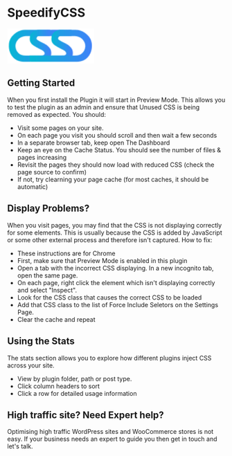 # SpeedifyCSS

<img src="assets/logo.svg" alt="SpeedifyCSS" width="200">

## Getting Started

When you first install the Plugin it will start in Preview Mode. This allows you to test the plugin as an admin and ensure that Unused CSS is being removed as expected. You should:

-   Visit some pages on your site.
-   On each page you visit you should scroll and then wait a few seconds
-   In a separate browser tab, keep open The Dashboard
-   Keep an eye on the Cache Status. You should see the number of files & pages increasing
-   Revisit the pages they should now load with reduced CSS (check the page source to confirm)
-   If not, try clearning your page cache (for most caches, it should be automatic)

## Display Problems?

When you visit pages, you may find that the CSS is not displaying correctly for some elements. This is usually because the CSS is added by JavaScript or some other external process and therefore isn't captured. How to fix:

-   These instructions are for Chrome 
-   First, make sure that Preview Mode is enabled in this plugin
-   Open a tab with the incorrect CSS displaying. In a new  incognito tab, open the same page.
-   On each page, right click the element which isn't displaying correctly and select "Inspect".
-   Look for the CSS class that causes the correct CSS to be loaded
-   Add that CSS class to the list of Force Include Seletors on the Settings Page.
-   Clear the cache and repeat

## Using the Stats

The stats section allows you to explore how different plugins inject CSS across your site.

-   View by plugin folder, path or post type.
-   Click column headers to sort
-   Click a row for detailed usage information

 ## High traffic site? Need Expert help?

Optimising high traffic  WordPress sites and WooCommerce stores is not easy. If your business needs an expert to guide you then get in touch and let's talk.